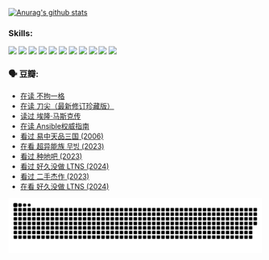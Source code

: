 
[![Anurag's github stats](https://github-readme-stats.vercel.app/api?username=w940853815)](https://github.com/anuraghazra/github-readme-stats)

### Skills:

<code><img height="32" src="https://cdn.jsdelivr.net/npm/simple-icons@v5/icons/python.svg"></code>
<code><img height="32" src="https://cdn.jsdelivr.net/npm/simple-icons@v5/icons/javascript.svg"></code>
<code><img height="32" src="https://cdn.jsdelivr.net/npm/simple-icons@v5/icons/django.svg"></code>
<code><img height="32" src="https://cdn.jsdelivr.net/npm/simple-icons@v5/icons/flask.svg"></code>
<code><img height="32" src="https://cdn.jsdelivr.net/npm/simple-icons@v5/icons/vuetify.svg"></code>
<code><img height="32" src="https://cdn.jsdelivr.net/npm/simple-icons@v5/icons/git.svg"></code>
<code><img height="32" src="https://cdn.jsdelivr.net/npm/simple-icons@v5/icons/docker.svg"></code>
<code><img height="32" src="https://cdn.jsdelivr.net/npm/simple-icons@v5/icons/postgresql.svg"></code>
<code><img height="32" src="https://cdn.jsdelivr.net/npm/simple-icons@v5/icons/elasticsearch.svg"></code>
<code><img height="32" src="https://cdn.jsdelivr.net/npm/simple-icons@v5/icons/macos.svg"></code>
<code><img height="32" src="https://cdn.jsdelivr.net/npm/simple-icons@v5/icons/linux.svg"></code>

### 🗣 豆瓣:

<!-- DOUBAN-ACTIVITIES:START -->
- [在读 不拘一格](https://www.douban.com/people/136069238/status/4541712161/?_i=10915381)
- [在读 刀尖（最新修订珍藏版）](https://www.douban.com/people/136069238/status/4541711339/?_i=10915381)
- [读过 埃隆·马斯克传](https://www.douban.com/people/136069238/status/4541710351/?_i=10915381)
- [在读 Ansible权威指南](https://www.douban.com/people/136069238/status/4539151450/?_i=10915381)
- [看过 易中天品三国‎ (2006)](https://www.douban.com/people/136069238/status/4529910812/?_i=10915381)
- [在看 超异能族 무빙‎ (2023)](https://www.douban.com/people/136069238/status/4527291077/?_i=10915381)
- [看过 种地吧‎ (2023)](https://www.douban.com/people/136069238/status/4527289637/?_i=10915381)
- [看过 好久没做 LTNS‎ (2024)](https://www.douban.com/people/136069238/status/4527289515/?_i=10915381)
- [看过 二手杰作‎ (2023)](https://www.douban.com/people/136069238/status/4522502716/?_i=10915381)
- [在看 好久没做 LTNS‎ (2024)](https://www.douban.com/people/136069238/status/4521969883/?_i=10915381)
<!-- DOUBAN-ACTIVITIES:END -->


![Snake animation](https://raw.githubusercontent.com/w940853815/w940853815/output/github-contribution-grid-snake.svg)

<!--
**w940853815/w940853815** is a ✨ _special_ ✨ repository because its `README.md` (this file) appears on your GitHub profile.

Here are some ideas to get you started:

- 🔭 I’m currently working on ...
- 🌱 I’m currently learning ...
- 👯 I’m looking to collaborate on ...
- 🤔 I’m looking for help with ...
- 💬 Ask me about ...
- 📫 How to reach me: ...
- 😄 Pronouns: ...
- ⚡ Fun fact: ...
-->
